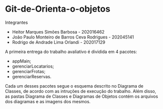 # Git-de-Orienta-o-objetos

Integrantes
 - Heitor Marques Simões Barbosa - 202016462
 - João Paulo Monteiro de Barros Ceva Rodrigues - 202045141
 - Rodrigo de Andrade Lima Orlandi - 202017129
 

A primeira entrega do trabalho avaliativo é dividida em 4 pacotes:

- appMain;
- gerenciarLocatarios;
- gerenciarFrotas;
- gerenciarReservas.

Cada um desses pacotes segue o esquema descrito no Diagrama de Classes, de acordo com as intruções de execução do trabalho.
Além disso, as pastas Diagrama de Classes e Diagramas de Objetos contém os arquivos dos diagramas e as imagens dos mesmos.
